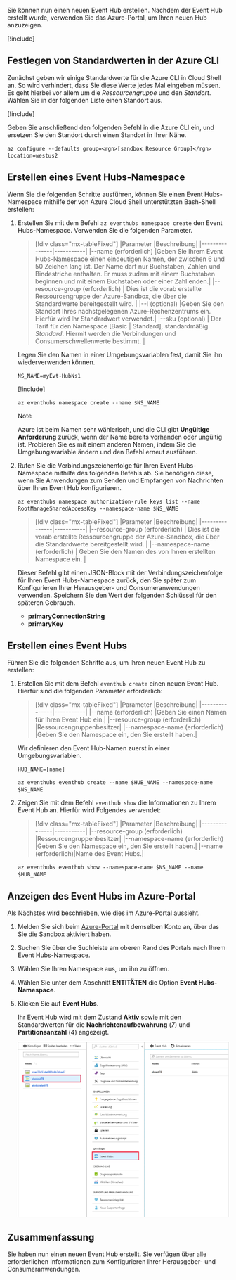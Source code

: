 Sie können nun einen neuen Event Hub erstellen. Nachdem der Event Hub erstellt wurde, verwenden Sie das Azure-Portal, um Ihren neuen Hub anzuzeigen.

[!include[](../../../includes/azure-sandbox-activate.md)]

## <a name="set-some-defaults-in-the-azure-cli"></a>Festlegen von Standardwerten in der Azure CLI

Zunächst geben wir einige Standardwerte für die Azure CLI in Cloud Shell an. So wird verhindert, dass Sie diese Werte jedes Mal eingeben müssen. Es geht hierbei vor allem um die _Ressourcengruppe_ und den _Standort_. Wählen Sie in der folgenden Liste einen Standort aus.

[!include[](../../../includes/azure-sandbox-regions-first-mention-note.md)]

Geben Sie anschließend den folgenden Befehl in die Azure CLI ein, und ersetzen Sie den Standort durch einen Standort in Ihrer Nähe.

```azurecli
az configure --defaults group=<rgn>[sandbox Resource Group]</rgn> location=westus2
```

## <a name="create-an-event-hubs-namespace"></a>Erstellen eines Event Hubs-Namespace

Wenn Sie die folgenden Schritte ausführen, können Sie einen Event Hubs-Namespace mithilfe der von Azure Cloud Shell unterstützten Bash-Shell erstellen:

1. Erstellen Sie mit dem Befehl `az eventhubs namespace create` den Event Hubs-Namespace. Verwenden Sie die folgenden Parameter.

    > [!div class="mx-tableFixed"]
    > |Parameter      |Beschreibung|
    > |---------------|-----------|
    > |--name (erforderlich)      |Geben Sie Ihrem Event Hubs-Namespace einen eindeutigen Namen, der zwischen 6 und 50 Zeichen lang ist. Der Name darf nur Buchstaben, Zahlen und Bindestriche enthalten. Er muss zudem mit einem Buchstaben beginnen und mit einem Buchstaben oder einer Zahl enden.|
    > |--resource-group (erforderlich) | Dies ist die vorab erstellte Ressourcengruppe der Azure-Sandbox, die über die Standardwerte bereitgestellt wird. |
    > |--l (optional)     |Geben Sie den Standort Ihres nächstgelegenen Azure-Rechenzentrums ein. Hierfür wird Ihr Standardwert verwendet.|
    > |--sku (optional) | Der Tarif für den Namespace [Basic | Standard], standardmäßig _Standard_. Hiermit werden die Verbindungen und Consumerschwellenwerte bestimmt. |

    Legen Sie den Namen in einer Umgebungsvariablen fest, damit Sie ihn wiederverwenden können.

    ```azurecli
    NS_NAME=myEvt-HubNs1
    ````

    [!include[](../../../includes/azure-cloudshell-copy-paste-tip.md)]

    ```azurecli
    az eventhubs namespace create --name $NS_NAME
    ```

    > [!NOTE]
    > Azure ist beim Namen sehr wählerisch, und die CLI gibt **Ungültige Anforderung** zurück, wenn der Name bereits vorhanden oder ungültig ist. Probieren Sie es mit einem anderen Namen, indem Sie die Umgebungsvariable ändern und den Befehl erneut ausführen.


1. Rufen Sie die Verbindungszeichenfolge für Ihren Event Hubs-Namespace mithilfe des folgenden Befehls ab. Sie benötigen diese, wenn Sie Anwendungen zum Senden und Empfangen von Nachrichten über Ihren Event Hub konfigurieren.

    ```azurecli
    az eventhubs namespace authorization-rule keys list --name RootManageSharedAccessKey --namespace-name $NS_NAME
    ```

    > [!div class="mx-tableFixed"]
    > |Parameter      |Beschreibung|
    > |---------------|-----------|
    > |--resource-group (erforderlich)  | Dies ist die vorab erstellte Ressourcengruppe der Azure-Sandbox, die über die Standardwerte bereitgestellt wird. |
    > |--namespace-name (erforderlich)  | Geben Sie den Namen des von Ihnen erstellten Namespace ein. |

    Dieser Befehl gibt einen JSON-Block mit der Verbindungszeichenfolge für Ihren Event Hubs-Namespace zurück, den Sie später zum Konfigurieren Ihrer Herausgeber- und Consumeranwendungen verwenden. Speichern Sie den Wert der folgenden Schlüssel für den späteren Gebrauch.

    - **primaryConnectionString**
    - **primaryKey**

## <a name="create-an-event-hub"></a>Erstellen eines Event Hubs

Führen Sie die folgenden Schritte aus, um Ihren neuen Event Hub zu erstellen:

1. Erstellen Sie mit dem Befehl `eventhub create` einen neuen Event Hub. Hierfür sind die folgenden Parameter erforderlich:

    > [!div class="mx-tableFixed"]
    > |Parameter      |Beschreibung|
    > |---------------|-----------|
    > |--name (erforderlich)  |Geben Sie einen Namen für Ihren Event Hub ein.|
    > |--resource-group (erforderlich)  |Ressourcengruppenbesitzer|
    > |--namespace-name (erforderlich)      |Geben Sie den Namespace ein, den Sie erstellt haben.|

    Wir definieren den Event Hub-Namen zuerst in einer Umgebungsvariablen.

    ```azurecli
    HUB_NAME=[name]
    ```

    ```azurecli
    az eventhubs eventhub create --name $HUB_NAME --namespace-name $NS_NAME
    ```

1. Zeigen Sie mit dem Befehl `eventhub show` die Informationen zu Ihrem Event Hub an. Hierfür wird Folgendes verwendet:

    > [!div class="mx-tableFixed"]
    > |Parameter      |Beschreibung|
    > |---------------|-----------|
    > |--resource-group (erforderlich)  |Ressourcengruppenbesitzer|
    > |--namespace-name (erforderlich)      |Geben Sie den Namespace ein, den Sie erstellt haben.|
    > |--name (erforderlich)|Name des Event Hubs.|

    ```azurecli
    az eventhubs eventhub show --namespace-name $NS_NAME --name $HUB_NAME
    ```

## <a name="view-the-event-hub-in-the-azure-portal"></a>Anzeigen des Event Hubs im Azure-Portal

Als Nächstes wird beschrieben, wie dies im Azure-Portal aussieht.

1. Melden Sie sich beim [Azure-Portal](https://portal.azure.com/learn.docs.microsoft.com?azure-portal=true) mit demselben Konto an, über das Sie die Sandbox aktiviert haben.

1. Suchen Sie über die Suchleiste am oberen Rand des Portals nach Ihrem Event Hubs-Namespace.

1. Wählen Sie Ihren Namespace aus, um ihn zu öffnen.

1. Wählen Sie unter dem Abschnitt **ENTITÄTEN** die Option **Event Hubs-Namespace**.

1. Klicken Sie auf **Event Hubs**.

    Ihr Event Hub wird mit dem Zustand **Aktiv** sowie mit den Standardwerten für die **Nachrichtenaufbewahrung** (*7*) und **Partitionsanzahl** (*4*) angezeigt.

    ![Event Hub, der im Azure-Portal angezeigt wird](../media/3-event-hub.png)

## <a name="summary"></a>Zusammenfassung

Sie haben nun einen neuen Event Hub erstellt. Sie verfügen über alle erforderlichen Informationen zum Konfigurieren Ihrer Herausgeber- und Consumeranwendungen.

